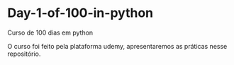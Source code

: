# Day-1-of-100-in-python
Curso de 100 dias em python 

O curso foi feito pela plataforma udemy, apresentaremos as práticas nesse repositório.
